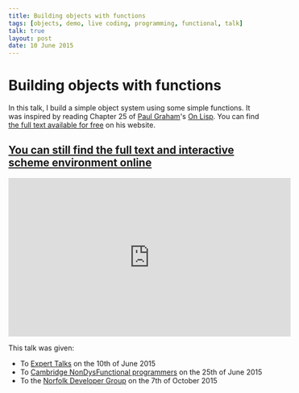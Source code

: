 ```yaml
---
title: Building objects with functions
tags: [objects, demo, live coding, programming, functional, talk]
talk: true
layout: post
date: 10 June 2015
---
```


# Building objects with functions
In this talk, I build a simple object system using some simple functions. It was inspired by reading Chapter 25 of [Paul Graham](http://www.paulgraham.com/)'s [On Lisp](http://www.paulgraham.com/onlisp.html). You can find [the full text available for free](http://www.paulgraham.com/onlisptext.html) on his website.

## [You can still find the full text and interactive scheme environment online](http://fractallambda.com/building-objects-with-functions/)

<iframe width="560" height="315" src="https://www.youtube-nocookie.com/embed/XG9ajM-9iIg" frameborder="0" allowfullscreen></iframe>


This talk was given:

- To [Expert Talks](https://www.meetup.com/Expert-Talks-Cambridge/events/222278694/) on the 10th of June 2015
- To [Cambridge NonDysFunctional programmers](https://www.meetup.com/Cambridge-NonDysFunctional-Programmers/events/222697351/) on the 25th of June 2015
- To the [Norfolk Developer Group](https://www.meetup.com/Norfolk-Developers-NorDev/events/222930589/) on the 7th of October 2015
